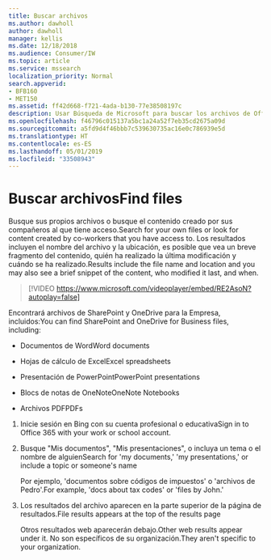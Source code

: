 ```yaml
---
title: Buscar archivos
ms.author: dawholl
author: dawholl
manager: kellis
ms.date: 12/18/2018
ms.audience: Consumer/IW
ms.topic: article
ms.service: mssearch
localization_priority: Normal
search.appverid:
- BFB160
- MET150
ms.assetid: ff42d668-f721-4ada-b130-77e38508197c
description: Usar Búsqueda de Microsoft para buscar los archivos de Office y archivos PDF y la información que se muestra
ms.openlocfilehash: f46796c015137a5bc1a24a52f7eb35cd2675a09d
ms.sourcegitcommit: a5fd9d4f46bbb7c539630735ac16e0c786939e5d
ms.translationtype: HT
ms.contentlocale: es-ES
ms.lasthandoff: 05/01/2019
ms.locfileid: "33508943"
---
```

# <a name="find-files"></a><span data-ttu-id="a737a-103">Buscar archivos</span><span class="sxs-lookup"><span data-stu-id="a737a-103">Find files</span></span>

<span data-ttu-id="a737a-104">Busque sus propios archivos o busque el contenido creado por sus compañeros al que tiene acceso.</span><span class="sxs-lookup"><span data-stu-id="a737a-104">Search for your own files or look for content created by co-workers that you have access to.</span></span> <span data-ttu-id="a737a-105">Los resultados incluyen el nombre del archivo y la ubicación, es posible que vea un breve fragmento del contenido, quién ha realizado la última modificación y cuándo se ha realizado.</span><span class="sxs-lookup"><span data-stu-id="a737a-105">Results include the file name and location and you may also see a brief snippet of the content, who modified it last, and when.</span></span>
  
> [!VIDEO https://www.microsoft.com/videoplayer/embed/RE2AsoN?autoplay=false]
  
<span data-ttu-id="a737a-106">Encontrará archivos de SharePoint y OneDrive para la Empresa, incluidos:</span><span class="sxs-lookup"><span data-stu-id="a737a-106">You can find SharePoint and OneDrive for Business files, including:</span></span>
  
- <span data-ttu-id="a737a-107">Documentos de Word</span><span class="sxs-lookup"><span data-stu-id="a737a-107">Word documents</span></span>
    
- <span data-ttu-id="a737a-108">Hojas de cálculo de Excel</span><span class="sxs-lookup"><span data-stu-id="a737a-108">Excel spreadsheets</span></span>
    
- <span data-ttu-id="a737a-109">Presentación de PowerPoint</span><span class="sxs-lookup"><span data-stu-id="a737a-109">PowerPoint presentations</span></span>
    
- <span data-ttu-id="a737a-110">Blocs de notas de OneNote</span><span class="sxs-lookup"><span data-stu-id="a737a-110">OneNote Notebooks</span></span>
    
- <span data-ttu-id="a737a-111">Archivos PDF</span><span class="sxs-lookup"><span data-stu-id="a737a-111">PDFs</span></span>
    
1. <span data-ttu-id="a737a-112">Inicie sesión en Bing con su cuenta profesional o educativa</span><span class="sxs-lookup"><span data-stu-id="a737a-112">Sign in to Office 365 with your work or school account.</span></span>
    
2. <span data-ttu-id="a737a-113">Busque "Mis documentos", "Mis presentaciones", o incluya un tema o el nombre de alguien</span><span class="sxs-lookup"><span data-stu-id="a737a-113">Search for 'my documents,' 'my presentations,' or include a topic or someone's name</span></span>
    
    <span data-ttu-id="a737a-114">Por ejemplo, 'documentos sobre códigos de impuestos' o 'archivos de Pedro'.</span><span class="sxs-lookup"><span data-stu-id="a737a-114">For example, 'docs about tax codes' or 'files by John.'</span></span>
    
3. <span data-ttu-id="a737a-115">Los resultados del archivo aparecen en la parte superior de la página de resultados.</span><span class="sxs-lookup"><span data-stu-id="a737a-115">File results appears at the top of the results page</span></span>
    
    <span data-ttu-id="a737a-116">Otros resultados web aparecerán debajo.</span><span class="sxs-lookup"><span data-stu-id="a737a-116">Other web results appear under it.</span></span> <span data-ttu-id="a737a-117">No son específicos de su organización.</span><span class="sxs-lookup"><span data-stu-id="a737a-117">They aren't specific to your organization.</span></span>


